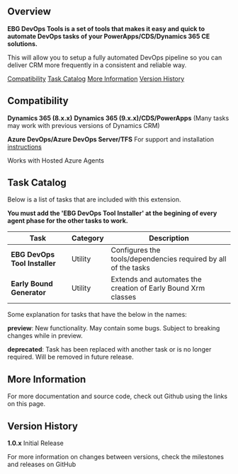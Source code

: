 ## Overview
**EBG DevOps Tools is a set of tools that makes it easy and quick to automate DevOps tasks of your PowerApps/CDS/Dynamics 365 CE solutions.**

This will allow you to setup a fully automated DevOps pipeline so you can deliver CRM more frequently in a consistent and reliable way.

[Compatibility](#compatibility)
[Task Catalog](#task-catalogue)
[More Information](#more-information)
[Version History](#version-history)

## Compatibility

**Dynamics 365 (8.x.x)**
**Dynamics 365 (9.x.x)/CDS/PowerApps**
(Many tasks may work with previous versions of Dynamics CRM)

**Azure DevOps/Azure DevOps Server/TFS** For support and installation [instructions](https://docs.microsoft.com/en-us/vsts/marketplace/get-tfs-extensions)

Works with Hosted Azure Agents

## Task Catalog

Below is a list of tasks that are included with this extension.

**You must add the 'EBG DevOps Tool Installer' at the begining of every agent phase for the other tasks to work.**

| Task | Category | Description |
| --- | --- | --- |
| **EBG DevOps Tool Installer** | Utility | Configures the tools/dependencies required by all of the tasks |
| **Early Bound Generator** | Utility | Extends and automates the creation of Early Bound Xrm classes |

Some explanation for tasks that have the below in the names:

**preview**: New functionality. May contain some bugs. Subject to breaking changes while in preview.

**deprecated**: Task has been replaced with another task or is no longer required. Will be removed in future release.

## More Information

For more documentation and source code, check out Github using the links on this page.

## Version History

**1.0.x**
Initial Release

For more information on changes between versions, check the milestones and releases on GitHub
